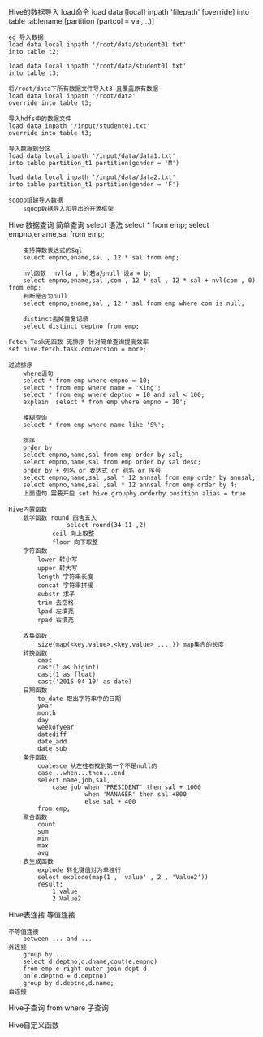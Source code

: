 Hive的数据导入
	load命令
	load data [local] inpath 'filepath' [override]
	into table tablename [partition (partcol = val,...)]
	
	eg 导入数据
	load data local inpath '/root/data/student01.txt'
	into table t2;

	load data local inpath '/root/data/student01.txt'
	into table t3;

	将/root/data下所有数据文件导入t3 且覆盖原有数据
	load data local inpath '/root/data'
	override into table t3;
	
	导入hdfs中的数据文件
	load data inpath '/input/student01.txt'
	override into table t3;
	
	导入数据到分区
	load data local inpath '/input/data/data1.txt'
	into table partition_t1 partition(gender = 'M')
	
	load data local inpath '/input/data/data2.txt'
	into table partition_t1 partition(gender = 'F')

	sqoop组建导入数据
		sqoop数据导入和导出的开源框架
		

Hive 数据查询
	简单查询
		select 语法
		select * from emp;
		select empno,ename,sal from emp;
		
		支持算数表达式的Sql
		select empno,ename,sal , 12 * sal from emp;
		
		nvl函数  nvl(a , b)若a为null 设a = b;	
		select empno,ename,sal ,com , 12 * sal , 12 * sal + nvl(com , 0) from emp;
		判断是否为null
		select empno,ename,sal , 12 * sal from emp where com is null;
		
		distinct去掉重复记录
		select distinct deptno from emp;
		
	Fetch Task无函数 无排序 针对简单查询提高效率
	set hive.fetch.task.conversion = more;
									
	过滤排序
		where语句 
		select * from emp where empno = 10;
		select * from emp where name = 'King';
		select * from emp where deptno = 10 and sal < 100;
		explain 'select * from emp where empno = 10';
		
		模糊查询
		select * from emp where name like 'S%';
		
		排序
		order by
		select empno,name,sal from emp order by sal;
		select empno,name,sal from emp order by sal desc;				
		order by + 列名 or 表达式 or 别名 or 序号
		select empno,name,sal ,sal * 12 annsal from emp order by annsal;
		select empno,name,sal ,sal * 12 annsal from emp order by 4;		
		上面语句 需要开启 set hive.groupby.orderby.position.alias = true	
			
	Hive内置函数
		数学函数 round 四舍五入
					select round(34.11 ,2) 
				ceil 向上取整
				floor 向下取整
		字符函数
			lower 转小写
			upper 转大写
			length 字符串长度
			concat 字符串拼接
			substr 求子
			trim 去空格
			lpad 左填充
			rpad 右填充
		
		收集函数
			size(map(<key,value>,<key,value> ,...)) map集合的长度
		转换函数
			cast
			cast(1 as bigint)
			cast(1 as float)
			cast('2015-04-10' as date)
		日期函数
			to_date 取出字符串中的日期
			year
			month
			day
			weekofyear
			datediff
			date_add
			date_sub
		条件函数
			coalesce 从左往右找到第一个不是null的
			case...when...then...end
			select name,job,sal,
				case job when 'PRESIDENT' then sal + 1000
						 when 'MANAGER' then sal +800	
						 else sal + 400 
			from emp;
		聚合函数
			count
			sum
			min
			max
			avg
		表生成函数
			explode 转化键值对为单独行
			select explode(map(1 , 'value' , 2 , 'Value2'))
			result:
				1 value
				2 Value2

Hive表连接
	等值连接
		
	不等值连接
		between ... and ...
	外连接
		group by ...
		select d.deptno,d.dname,cout(e.empno)
		from emp e right outer join dept d
		on(e.deptno = d.deptno)
		group by d.deptno,d.name;
	自连接

Hive子查询
	from where 子查询
	
Hive自定义函数
		
